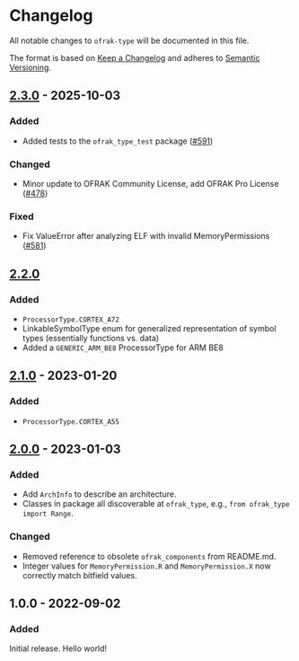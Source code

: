 # Changelog
All notable changes to `ofrak-type` will be documented in this file.

The format is based on [Keep a Changelog](https://keepachangelog.com/en/1.0.0/) and adheres to [Semantic Versioning](https://semver.org/spec/v2.0.0.html).

## [2.3.0](https://github.com/redballoonsecurity/ofrak/compare/ofrak-type-v2.2.0...ofrak-type-v2.3.0) - 2025-10-03

### Added
- Added tests to the `ofrak_type_test` package ([#591](https://github.com/redballoonsecurity/ofrak/pull/591))

### Changed
- Minor update to OFRAK Community License, add OFRAK Pro License ([#478](https://github.com/redballoonsecurity/ofrak/pull/478))


### Fixed
- Fix ValueError after analyzing ELF with invalid MemoryPermissions ([#581](https://github.com/redballoonsecurity/ofrak/pull/581))

## [2.2.0](https://github.com/redballoonsecurity/ofrak/compare/ofrak-type-v2.1.0...ofrak-type-v2.2.0)

### Added
- `ProcessorType.CORTEX_A72`
- LinkableSymbolType enum for generalized representation of symbol types (essentially functions vs. data)
- Added a `GENERIC_ARM_BE8` ProcessorType for ARM BE8

## [2.1.0](https://github.com/redballoonsecurity/ofrak/compare/ofrak-type-v2.0.0...ofrak-type-v2.1.0) - 2023-01-20
### Added
- `ProcessorType.CORTEX_A55`

## [2.0.0](https://github.com/redballoonsecurity/ofrak/releases/tag/ofrak-type-v2.0.0) - 2023-01-03
### Added
- Add `ArchInfo` to describe an architecture.
- Classes in package all discoverable at `ofrak_type`, e.g., `from ofrak_type import Range`.

### Changed
- Removed reference to obsolete `ofrak_components` from README.md.
- Integer values for `MemoryPermission.R` and `MemoryPermission.X` now correctly match bitfield values.

## 1.0.0 - 2022-09-02
### Added
Initial release. Hello world!
